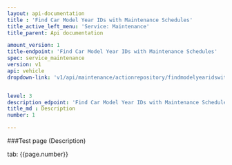 ```yaml
---
layout: api-documentation
title : 'Find Car Model Year IDs with Maintenance Schedules'
title_active_left_menu: 'Service: Maintenance'
title_parent: Api documentation

amount_version: 1
title-endpoint: 'Find Car Model Year IDs with Maintenance Schedules'
spec: service_maintenance
version: v1
api: vehicle
dropdown-link: 'v1/api/maintenance/actionrepository/findmodelyearidswithmaintenanceschedule'


level: 3
description_edpoint: 'Find Car Model Year IDs with Maintenance Schedules'
title_md : Description
number: 1

---
```



###Test page (Description)

tab: {{page.number}}

